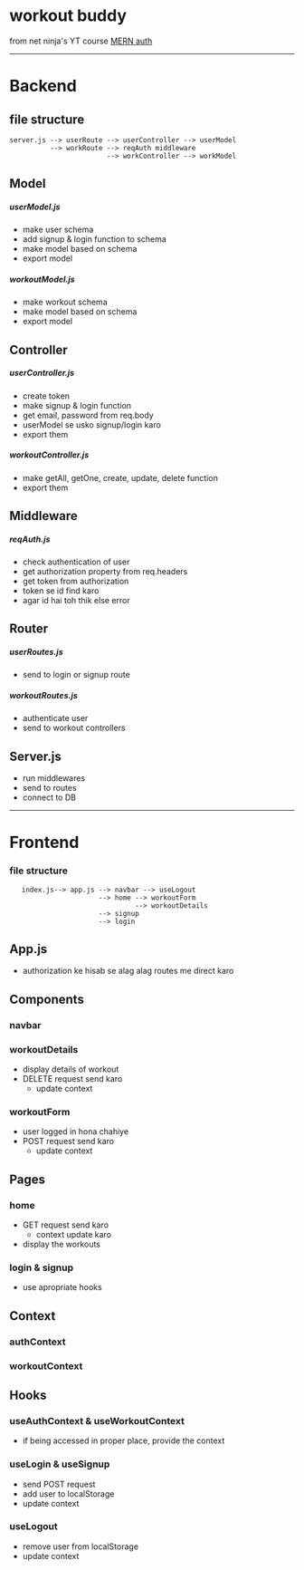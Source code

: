 
# workout buddy

from net ninja's YT course
[MERN ](https://youtube.com/playlist?list=PL4cUxeGkcC9iJ_KkrkBZWZRHVwnzLIoUE)
[auth ](https://youtube.com/playlist?list=PL4cUxeGkcC9g8OhpOZxNdhXggFz2lOuCT)

---

  
# Backend

## file structure

    server.js --> userRoute --> userController --> userModel
              --> workRoute --> reqAuth middleware
                            --> workController --> workModel

  
## Model

##### userModel.js
- make user schema
- add signup & login function to schema
- make model based on schema
- export model

##### workoutModel.js
- make workout schema
- make model based on schema
- export model

## Controller

##### userController.js
- create token
- make signup & login function
- get email, password from req.body
- userModel se usko signup/login karo
- export them

##### workoutController.js
- make getAll, getOne, create, update, delete function
- export them
  
## Middleware

##### reqAuth.js
- check authentication of user
- get authorization property from req.headers
- get token from authorization
- token se id find karo
- agar id hai toh thik else error

## Router

##### userRoutes.js
- send to login or signup route

##### workoutRoutes.js
- authenticate user
- send to workout controllers

## Server.js
- run middlewares
- send to routes
- connect to DB

---

# Frontend

### file structure
     
	   index.js--> app.js --> navbar --> useLogout
                          --> home --> workoutForm
                                   --> workoutDetails
                          --> signup
                          --> login
   

## App.js
- authorization ke hisab se alag alag routes me direct karo

## Components

### navbar
### workoutDetails
- display details of workout
- DELETE request send karo
	- update context

### workoutForm
- user logged in hona chahiye
- POST request send karo
	- update context

## Pages

### home
- GET request send karo
	- context update karo
- display the workouts

### login & signup
- use apropriate hooks

## Context

### authContext

### workoutContext



## Hooks

### useAuthContext & useWorkoutContext
- if being accessed in proper place, provide the context

### useLogin & useSignup
- send POST request
- add user to localStorage
- update context

### useLogout
- remove user from localStorage
- update context